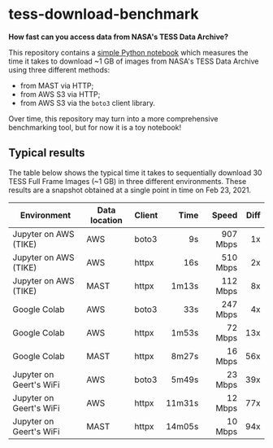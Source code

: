 # tess-download-benchmark

**How fast can you access data from NASA's TESS Data Archive?**

This repository contains a
[simple Python notebook](https://github.com/barentsen/tess-download-benchmark/blob/master/tess-download-benchmark.ipynb)
which measures the time it takes to download ~1 GB of images from NASA's TESS Data Archive
using three different methods:
* from MAST via HTTP;
* from AWS S3 via HTTP;
* from AWS S3 via the `boto3` client library.

Over time, this repository may turn into a more comprehensive benchmarking tool,
but for now it is a toy notebook!


## Typical results

The table below shows the typical time it takes to sequentially download
30 TESS Full Frame Images (~1 GB) in three different environments.
These results are a snapshot obtained at a single point in time on Feb 23, 2021.

| Environment  | Data location | Client | Time | Speed    | Diff |
| ------------ | ------ | ------ | ----------: | -------: | ---: |
| Jupyter on AWS (TIKE) | AWS    | boto3  | 9s          | 907 Mbps | 1x   |
| Jupyter on AWS (TIKE)    | AWS    | httpx  | 16s         | 510 Mbps | 2x
| Jupyter on AWS (TIKE)    | MAST   | httpx  | 1m13s       | 112 Mbps | 8x   |
| Google Colab | AWS    | boto3  | 33s         | 247 Mbps | 4x   |
| Google Colab | AWS    | httpx  | 1m53s       | 72 Mbps  | 13x  |
| Google Colab | MAST   | httpx  | 8m27s       | 16 Mbps  | 56x  |
| Jupyter on Geert's WiFi | AWS    | boto3  | 5m49s       | 23 Mbps  | 39x  |
| Jupyter on Geert's WiFi | AWS    | httpx  | 11m31s      | 12 Mbps  | 77x  |
| Jupyter on Geert's WiFi | MAST   | httpx  | 14m05s      | 10 Mbps  | 94x  |
